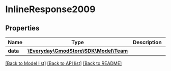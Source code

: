 # InlineResponse2009

## Properties
Name | Type | Description | Notes
------------ | ------------- | ------------- | -------------
**data** | [**\Everyday\GmodStore\SDK\Model\Team**](Team.md) |  | [optional] 

[[Back to Model list]](../../README.md#documentation-for-models) [[Back to API list]](../../README.md#documentation-for-api-endpoints) [[Back to README]](../../README.md)

